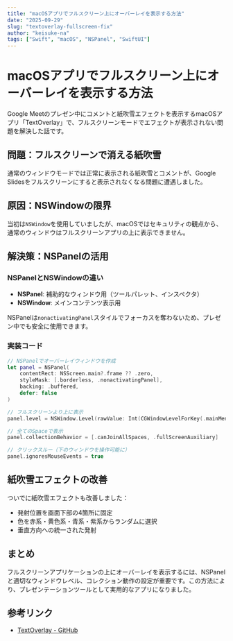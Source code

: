 ```yaml
---
title: "macOSアプリでフルスクリーン上にオーバーレイを表示する方法"
date: "2025-09-29"
slug: "textoverlay-fullscreen-fix"
author: "keisuke-na"
tags: ["Swift", "macOS", "NSPanel", "SwiftUI"]
---
```


# macOSアプリでフルスクリーン上にオーバーレイを表示する方法

Google Meetのプレゼン中にコメントと紙吹雪エフェクトを表示するmacOSアプリ「TextOverlay」で、フルスクリーンモードでエフェクトが表示されない問題を解決した話です。

## 問題：フルスクリーンで消える紙吹雪

通常のウィンドウモードでは正常に表示される紙吹雪とコメントが、Google Slidesをフルスクリーンにすると表示されなくなる問題に遭遇しました。

## 原因：NSWindowの限界

当初は`NSWindow`を使用していましたが、macOSではセキュリティの観点から、通常のウィンドウはフルスクリーンアプリの上に表示できません。

## 解決策：NSPanelの活用

### NSPanelとNSWindowの違い

- **NSPanel**: 補助的なウィンドウ用（ツールパレット、インスペクタ）
- **NSWindow**: メインコンテンツ表示用

NSPanelは`nonactivatingPanel`スタイルでフォーカスを奪わないため、プレゼン中でも安全に使用できます。

### 実装コード

```swift
// NSPanelでオーバーレイウィンドウを作成
let panel = NSPanel(
    contentRect: NSScreen.main?.frame ?? .zero,
    styleMask: [.borderless, .nonactivatingPanel],
    backing: .buffered,
    defer: false
)

// フルスクリーンより上に表示
panel.level = NSWindow.Level(rawValue: Int(CGWindowLevelForKey(.mainMenuWindow)))

// 全てのSpaceで表示
panel.collectionBehavior = [.canJoinAllSpaces, .fullScreenAuxiliary]

// クリックスルー（下のウィンドウを操作可能に）
panel.ignoresMouseEvents = true
```

## 紙吹雪エフェクトの改善

ついでに紙吹雪エフェクトも改善しました：

- 発射位置を画面下部の4箇所に固定
- 色を赤系・黄色系・青系・紫系からランダムに選択
- 垂直方向への統一された発射

## まとめ

フルスクリーンアプリケーションの上にオーバーレイを表示するには、NSPanelと適切なウィンドウレベル、コレクション動作の設定が重要です。この方法により、プレゼンテーションツールとして実用的なアプリになりました。

## 参考リンク

- [TextOverlay - GitHub](https://github.com/keisuke-na/TextOverlay)